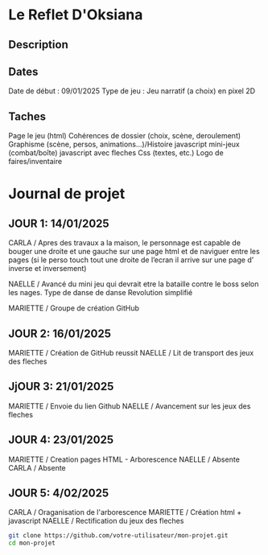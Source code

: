 # Le Reflet D'Oksiana

## Description


## Dates
Date de début : 09/01/2025 Type de jeu : Jeu narratif (a choix) en pixel 2D

## Taches 

Page le jeu (html) Cohérences de dossier (choix, scène, deroulement) Graphisme (scène, persos, animations...)/Histoire javascript mini-jeux (combat/boîte) javascript avec fleches Css (textes, etc.) Logo de faires/inventaire

# Journal de projet

## JOUR 1: 14/01/2025

CARLA / Apres des travaux a la maison, le personnage est capable de bouger une droite et une gauche sur une page html et de naviguer entre les pages (si le perso touch tout une droite de l’ecran il arrive sur une page d’ inverse et inversement)

NAELLE / Avancé du mini jeu qui devrait etre la bataille contre le boss selon les nages. Type de danse de danse Revolution simplifié

 MARIETTE / Groupe de création GitHub

## JOUR 2: 16/01/2025

MARIETTE / Création de GitHub reussit
NAELLE / Lit de transport des jeux des fleches

## JjOUR 3: 21/01/2025

MARIETTE / Envoie du lien Github
NAELLE / Avancement sur les jeux des fleches


## JOUR 4: 23/01/2025

MARIETTE / Creation pages HTML - Arborescence
NAELLE / Absente
CARLA / Absente

## JOUR 5: 4/02/2025

CARLA / Oraganisation de l'arborescence
MARIETTE / Création html + javascript
NAELLE / Rectification du jeux des fleches

```bash
git clone https://github.com/votre-utilisateur/mon-projet.git
cd mon-projet
